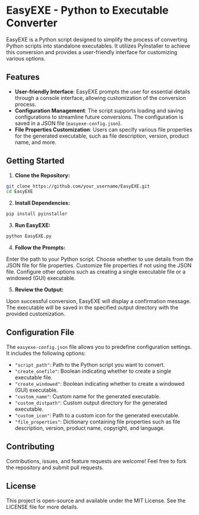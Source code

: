 # EasyEXE - Python to Executable Converter

EasyEXE is a Python script designed to simplify the process of converting Python scripts into standalone executables. It utilizes PyInstaller to achieve this conversion and provides a user-friendly interface for customizing various options.

## Features

- **User-friendly Interface**: EasyEXE prompts the user for essential details through a console interface, allowing customization of the conversion process.
- **Configuration Management**: The script supports loading and saving configurations to streamline future conversions. The configuration is saved in a JSON file (`easyexe-config.json`).
- **File Properties Customization**: Users can specify various file properties for the generated executable, such as file description, version, product name, and more.

## Getting Started

1. **Clone the Repository:**

```bash
git clone https://github.com/your_username/EasyEXE.git
cd EasyEXE
```

2. **Install Dependencies:**

```python
pip install pyinstaller
```

3. **Run EasyEXE:**

```python
python EasyEXE.py
```

4. **Follow the Prompts:**

Enter the path to your Python script.
Choose whether to use details from the JSON file for file properties.
Customize file properties if not using the JSON file.
Configure other options such as creating a single executable file or a windowed (GUI) executable.

5. **Review the Output:**
   
Upon successful conversion, EasyEXE will display a confirmation message.
The executable will be saved in the specified output directory with the provided customization.

## Configuration File

The `easyexe-config.json` file allows you to predefine configuration settings. It includes the following options:

- `"script_path"`: Path to the Python script you want to convert.
- `"create_onefile"`: Boolean indicating whether to create a single executable file.
- `"create_windowed"`: Boolean indicating whether to create a windowed (GUI) executable.
- `"custom_name"`: Custom name for the generated executable.
- `"custom_distpath"`: Custom output directory for the generated executable.
- `"custom_icon"`: Path to a custom icon for the generated executable.
- `"file_properties"`: Dictionary containing file properties such as file description, version, product name, copyright, and language.

## Contributing

Contributions, issues, and feature requests are welcome! Feel free to fork the repository and submit pull requests.

## License

This project is open-source and available under the MIT License. See the LICENSE file for more details.
